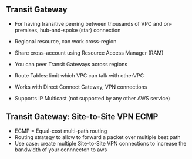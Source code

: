 ## Transit Gateway
- For having transitive peering between thousands of VPC and on-premises, hub-and-spoke (star) connection

- Regional resource, can work cross-region

- Share cross-account using Resource Access Manager (RAM)

- You can peer Transit Gateways across regions

- Route Tables: limit which VPC can talk with otherVPC

- Works with Direct Connect Gateway, VPN connections

- Supports IP Multicast (not supported by any other AWS service)


## Transit Gateway: Site-to-Site VPN ECMP
- ECMP = Equal-cost multi-path routing
- Routing strategy to allow to forward a packet over multiple best path
- Use case: create multiple Site-to-Site VPN connections to increase the bandwidth of your connnecton to aws